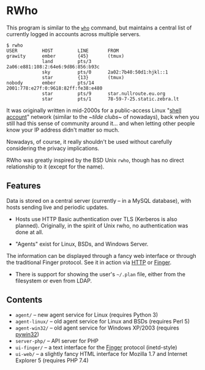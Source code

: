 # RWho

This program is similar to the [`who`][who] command, but maintains a central
list of currently logged in accounts across multiple servers.

```
$ rwho
USER         HOST         LINE       FROM
grawity      ember        {45}       (tmux)
             land         pts/3      2a06:e881:108:2:64e6:9d86:856:b93c
             sky          pts/0      2a02:7b40:50d1:hjkl::1
             star         {13}       (tmux)
nobody       ember        pts/14     2001:778:e27f:0:9618:82ff:fe38:e480
             star         pts/9      star.nullroute.eu.org
             star         pts/1      78-59-7-25.static.zebra.lt
```

It was originally written in mid-2000s for a public-access Linux "[shell
account][]" network (similar to the _\~tilde clubs\~_ of nowadays), back when
you still had this sense of community around it... and when letting other
people know your IP address didn't matter so much.

Nowadays, of course, it really shouldn't be used without carefully considering
the privacy implications.

RWho was greatly inspired by the BSD Unix `rwho`, though has no direct
relationship to it (except for the name).

[who]: https://man.openbsd.org/who
[shell account]: https://en.wikipedia.org/wiki/Shell_account

## Features

Data is stored on a central server (currently &ndash; in a MySQL database),
with hosts sending live and periodic updates.

  * Hosts use HTTP Basic authentication over TLS (Kerberos is also planned).
    Originally, in the spirit of Unix rwho, no authentication was done at all.

  * "Agents" exist for Linux, BSDs, and Windows Server.

The information can be displayed through a fancy web interface or through the
traditional Finger protocol. See it in action via [HTTP][ex-http] or
[Finger][ex-finger].

  * There is support for showing the user's `~/.plan` file, either from the
    filesystem or even from LDAP.

[Finger]: https://en.wikipedia.org/wiki/Finger_protocol
[ex-http]: https://rwho.nullroute.eu.org/
[ex-finger]: https://nullroute.eu.org/finger/?q=%2Fw+grawity%40nullroute.eu.org

## Contents

  * `agent/` &ndash; new agent service for Linux (requires Python 3)
  * `agent-linux/` &ndash; old agent service for Linux and BSDs (requires Perl 5)
  * `agent-win32/` &ndash; old agent service for Windows XP/2003 (requires [pywin32][])
  * `server-php/` &ndash; API server for PHP
  * `ui-finger/` &ndash; a text interface for the [Finger][] protocol (inetd-style)
  * `ui-web/` &ndash; a slightly fancy HTML interface for Mozilla 1.7 and
    Internet Explorer 5 (requires PHP 7.4)

[pywin32]: https://sourceforge.net/projects/pywin32/files/pywin32
